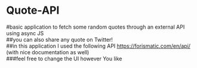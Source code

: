 # Quote-API
#basic application to fetch some random quotes through an external API using async JS <br/>
##you can also share any quote on Twitter! <br/>
##in this application I used  the following API https://forismatic.com/en/api/   (with nice documentation as well) <br/>
###feel free to change the UI however You like
